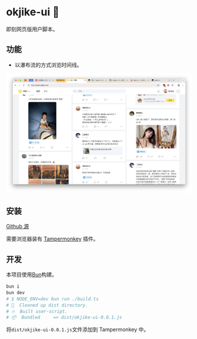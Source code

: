 # okjike-ui 🚧

即刻网页版用户脚本。

## 功能

- 以瀑布流的方式浏览时间线。

![timeline](./image/timeline.png)

## 安装

[Github 源](./dist/okjike-ui.js)

需要浏览器装有 [Tampermonkey](https://www.tampermonkey.net/index.php) 插件。

## 开发

本项目使用[Bun](https://bun.sh/)构建。

```bash
bun i
bun dev
# $ NODE_ENV=dev bun run ./build.ts
# 🧹  Cleaned up dist directory.
# 🔥  Built user-script.
# 📦  Bundled     => dist/okjike-ui-0.0.1.js
```

将`dist/okjike-ui-0.0.1.js`文件添加到 Tampermonkey 中。
